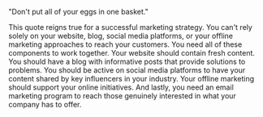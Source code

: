 
"Don&apos;t put all of your eggs in one basket."

This quote reigns true for a successful marketing strategy. You can&apos;t
rely solely on your website, blog, social media platforms, or your
offline marketing approaches to reach your customers. You need all of
these components to work together. Your website should contain fresh
content. You should have a blog with informative posts that provide
solutions to problems. You should be active on social media platforms to
have your content shared by key influencers in your industry. Your
offline marketing should support your online initiatives. And lastly,
you need an email marketing program to reach those genuinely interested
in what your company has to offer.
